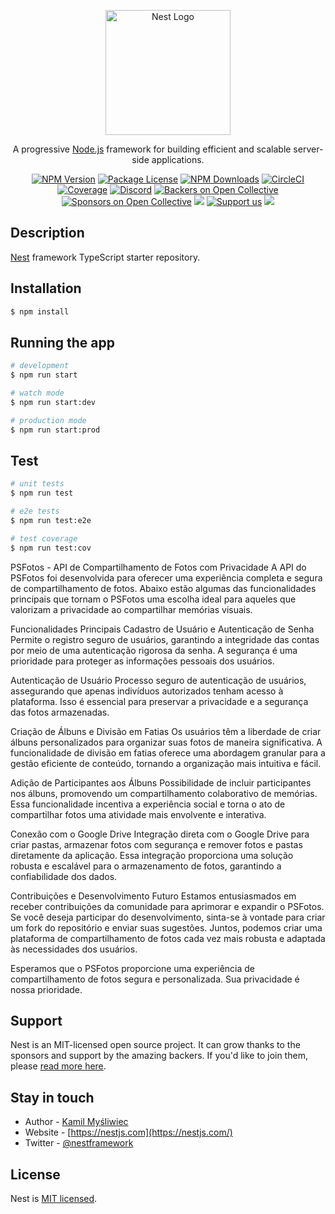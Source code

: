 <p align="center">
  <a href="http://nestjs.com/" target="blank"><img src="https://nestjs.com/img/logo-small.svg" width="200" alt="Nest Logo" /></a>
</p>

[circleci-image]: https://img.shields.io/circleci/build/github/nestjs/nest/master?token=abc123def456
[circleci-url]: https://circleci.com/gh/nestjs/nest

  <p align="center">A progressive <a href="http://nodejs.org" target="_blank">Node.js</a> framework for building efficient and scalable server-side applications.</p>
    <p align="center">
<a href="https://www.npmjs.com/~nestjscore" target="_blank"><img src="https://img.shields.io/npm/v/@nestjs/core.svg" alt="NPM Version" /></a>
<a href="https://www.npmjs.com/~nestjscore" target="_blank"><img src="https://img.shields.io/npm/l/@nestjs/core.svg" alt="Package License" /></a>
<a href="https://www.npmjs.com/~nestjscore" target="_blank"><img src="https://img.shields.io/npm/dm/@nestjs/common.svg" alt="NPM Downloads" /></a>
<a href="https://circleci.com/gh/nestjs/nest" target="_blank"><img src="https://img.shields.io/circleci/build/github/nestjs/nest/master" alt="CircleCI" /></a>
<a href="https://coveralls.io/github/nestjs/nest?branch=master" target="_blank"><img src="https://coveralls.io/repos/github/nestjs/nest/badge.svg?branch=master#9" alt="Coverage" /></a>
<a href="https://discord.gg/G7Qnnhy" target="_blank"><img src="https://img.shields.io/badge/discord-online-brightgreen.svg" alt="Discord"/></a>
<a href="https://opencollective.com/nest#backer" target="_blank"><img src="https://opencollective.com/nest/backers/badge.svg" alt="Backers on Open Collective" /></a>
<a href="https://opencollective.com/nest#sponsor" target="_blank"><img src="https://opencollective.com/nest/sponsors/badge.svg" alt="Sponsors on Open Collective" /></a>
  <a href="https://paypal.me/kamilmysliwiec" target="_blank"><img src="https://img.shields.io/badge/Donate-PayPal-ff3f59.svg"/></a>
    <a href="https://opencollective.com/nest#sponsor"  target="_blank"><img src="https://img.shields.io/badge/Support%20us-Open%20Collective-41B883.svg" alt="Support us"></a>
  <a href="https://twitter.com/nestframework" target="_blank"><img src="https://img.shields.io/twitter/follow/nestframework.svg?style=social&label=Follow"></a>
</p>
  <!--[![Backers on Open Collective](https://opencollective.com/nest/backers/badge.svg)](https://opencollective.com/nest#backer)
  [![Sponsors on Open Collective](https://opencollective.com/nest/sponsors/badge.svg)](https://opencollective.com/nest#sponsor)-->

## Description

[Nest](https://github.com/nestjs/nest) framework TypeScript starter repository.

## Installation

```bash
$ npm install
```

## Running the app

```bash
# development
$ npm run start

# watch mode
$ npm run start:dev

# production mode
$ npm run start:prod
```

## Test

```bash
# unit tests
$ npm run test

# e2e tests
$ npm run test:e2e

# test coverage
$ npm run test:cov
```
PSFotos - API de Compartilhamento de Fotos com Privacidade
A API do PSFotos foi desenvolvida para oferecer uma experiência completa e segura de compartilhamento de fotos. Abaixo estão algumas das funcionalidades principais que tornam o PSFotos uma escolha ideal para aqueles que valorizam a privacidade ao compartilhar memórias visuais.

Funcionalidades Principais
Cadastro de Usuário e Autenticação de Senha
Permite o registro seguro de usuários, garantindo a integridade das contas por meio de uma autenticação rigorosa da senha. A segurança é uma prioridade para proteger as informações pessoais dos usuários.

Autenticação de Usuário
Processo seguro de autenticação de usuários, assegurando que apenas indivíduos autorizados tenham acesso à plataforma. Isso é essencial para preservar a privacidade e a segurança das fotos armazenadas.

Criação de Álbuns e Divisão em Fatias
Os usuários têm a liberdade de criar álbuns personalizados para organizar suas fotos de maneira significativa. A funcionalidade de divisão em fatias oferece uma abordagem granular para a gestão eficiente de conteúdo, tornando a organização mais intuitiva e fácil.

Adição de Participantes aos Álbuns
Possibilidade de incluir participantes nos álbuns, promovendo um compartilhamento colaborativo de memórias. Essa funcionalidade incentiva a experiência social e torna o ato de compartilhar fotos uma atividade mais envolvente e interativa.

Conexão com o Google Drive
Integração direta com o Google Drive para criar pastas, armazenar fotos com segurança e remover fotos e pastas diretamente da aplicação. Essa integração proporciona uma solução robusta e escalável para o armazenamento de fotos, garantindo a confiabilidade dos dados.

Contribuições e Desenvolvimento Futuro
Estamos entusiasmados em receber contribuições da comunidade para aprimorar e expandir o PSFotos. Se você deseja participar do desenvolvimento, sinta-se à vontade para criar um fork do repositório e enviar suas sugestões. Juntos, podemos criar uma plataforma de compartilhamento de fotos cada vez mais robusta e adaptada às necessidades dos usuários.

Esperamos que o PSFotos proporcione uma experiência de compartilhamento de fotos segura e personalizada. Sua privacidade é nossa prioridade.
## Support

Nest is an MIT-licensed open source project. It can grow thanks to the sponsors and support by the amazing backers. If you'd like to join them, please [read more here](https://docs.nestjs.com/support).

## Stay in touch

- Author - [Kamil Myśliwiec](https://kamilmysliwiec.com)
- Website - [https://nestjs.com](https://nestjs.com/)
- Twitter - [@nestframework](https://twitter.com/nestframework)

## License

Nest is [MIT licensed](LICENSE).

